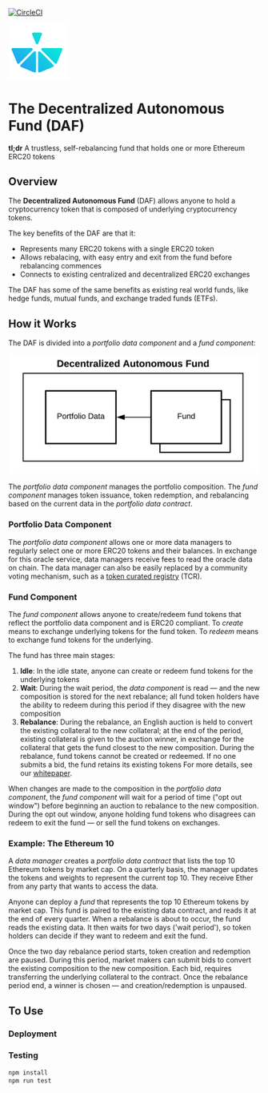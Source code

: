 [![CircleCI](https://circleci.com/gh/cryptofinlabs/bskt-daf.svg?style=svg&circle-token=7995dda412f01e937103e630b5e8a021d5e29ba5)](https://circleci.com/gh/cryptofinlabs/bskt-daf)

<img src="./bskt-daf-logo.svg" alt="Bskt DAF Logo" width="120px">

# The Decentralized Autonomous Fund (DAF)

**tl;dr** A trustless, self-rebalancing fund that holds one or more Ethereum ERC20 tokens

## Overview

The **Decentralized Autonomous Fund** (DAF) allows anyone to hold a cryptocurrency token that is
composed of underlying cryptocurrency tokens.

The key benefits of the DAF are that it:

- Represents many ERC20 tokens with a single ERC20 token
- Allows rebalacing, with easy entry and exit from the fund before rebalancing commences
- Connects to existing centralized and decentralized ERC20 exchanges

The DAF has some of the same benefits as existing real world funds, like hedge funds, mutual funds,
and exchange traded funds (ETFs).

## How it Works

The DAF is divided into a *portfolio data component* and a *fund component*:

<img src="./images/bskt-overview-figure.png" alt="Bskt DAF overview" width="500px">

The *portfolio data component* manages the portfolio composition. The *fund component* manages token
issuance, token redemption, and rebalancing based on the current data in the *portfolio data contract*.

### Portfolio Data Component

The *portfolio data component* allows one or more data managers to regularly select one or more
ERC20 tokens and their balances. In exchange for this oracle service, data managers receive fees to
read the oracle data on chain. The data manager can also be easily replaced by a community voting
mechanism, such as a [token curated registry](https://medium.com/@ilovebagels/token-curated-registries-1-0-61a232f8dac7) (TCR).

### Fund Component

The *fund component* allows anyone to create/redeem fund tokens that reflect the portfolio data
component and is ERC20 compliant. To *create* means to exchange underlying tokens for the fund token.
To *redeem* means to exchange fund tokens for the underlying.

The fund has three main stages:

1. **Idle**: In the idle state, anyone can create or redeem fund tokens for the underlying tokens
2. **Wait**: During the wait period, the *data component* is read — and the new composition is stored for the next rebalance; all fund token holders have the ability to redeem during this period if they disagree with the new composition
3. **Rebalance**: During the rebalance, an English auction is held to convert the existing collateral to the new collateral; at the end of the period, existing collateral is given to the auction winner, in exchange for the collateral that gets the fund closest to the new composition. During the rebalance, fund tokens cannot be created or redeemed. If no one submits a bid, the fund retains its existing tokens
For more details, see our [whitepaper](./whitepaper/Bskt%20Decentralized%20Autonomous%20Fund.pdf).

When changes are made to the composition in the *portfolio data component*, the *fund component*
will wait for a period of time ("opt out window") before beginning an auction to rebalance to the
new composition. During the opt out window, anyone holding fund tokens who disagrees can redeem to
exit the fund — or sell the fund tokens on exchanges.

### Example: The Ethereum 10

A *data manager* creates a *portfolio data contract* that lists the top 10 Ethereum tokens by market
cap. On a quarterly basis, the manager updates the tokens and weights to represent the current top 10.
They receive Ether from any party that wants to access the data.

Anyone can deploy a *fund* that represents the top 10 Ethereum tokens by market cap. This fund is
paired to the existing data contract, and reads it at the end of every quarter. When a rebalance is
about to occur, the fund reads the existing data. It then waits for two days ('wait period'), so
token holders can decide if they want to redeem and exit the fund.

Once the two day rebalance period starts, token creation and redemption are paused. During this period,
market makers can submit bids to convert the existing composition to the new composition. Each bid,
requires transferring the underlying collateral to the contract. Once the rebalance period end,
a winner is chosen — and creation/redemption is unpaused.

## To Use

### Deployment


### Testing
```
npm install
npm run test
```

